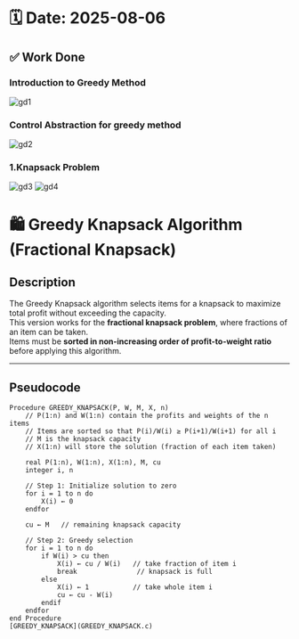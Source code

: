 # 🗓️ Date: 2025-08-06

## ✅ Work Done
### Introduction to Greedy Method
![gd1](../../image/gd1.jpg)

### Control Abstraction for greedy method
![gd2](../../image/gd2.jpg)

### 1.Knapsack Problem
![gd3](../../image/gd3.jpg)
![gd4](../../image/gd4.jpg)
# 🛍️ Greedy Knapsack Algorithm (Fractional Knapsack)

## **Description**
The Greedy Knapsack algorithm selects items for a knapsack to maximize total profit without exceeding the capacity.  
This version works for the **fractional knapsack problem**, where fractions of an item can be taken.  
Items must be **sorted in non-increasing order of profit-to-weight ratio** before applying this algorithm.

---

## **Pseudocode**
```pseudo
Procedure GREEDY_KNAPSACK(P, W, M, X, n)
    // P(1:n) and W(1:n) contain the profits and weights of the n items
    // Items are sorted so that P(i)/W(i) ≥ P(i+1)/W(i+1) for all i
    // M is the knapsack capacity
    // X(1:n) will store the solution (fraction of each item taken)

    real P(1:n), W(1:n), X(1:n), M, cu
    integer i, n

    // Step 1: Initialize solution to zero
    for i = 1 to n do
        X(i) ← 0
    endfor

    cu ← M   // remaining knapsack capacity

    // Step 2: Greedy selection
    for i = 1 to n do
        if W(i) > cu then
            X(i) ← cu / W(i)   // take fraction of item i
            break               // knapsack is full
        else
            X(i) ← 1           // take whole item i
            cu ← cu - W(i)
        endif
    endfor
end Procedure
[GREEDY_KNAPSACK](GREEDY_KNAPSACK.c)
